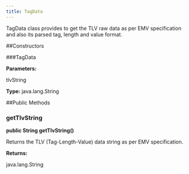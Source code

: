 ```yaml
---
title: TagData
---
```


TagData class provides to get the TLV raw data as per EMV specification and also its parsed tag, length and value format.

##Constructors

###TagData



**Parameters:**

tlvString



**Type:** java.lang.String

##Public Methods

### getTlvString

**public String getTlvString()**

Returns the TLV (Tag-Length-Value) data string as per EMV specification.

**Returns:**

java.lang.String


